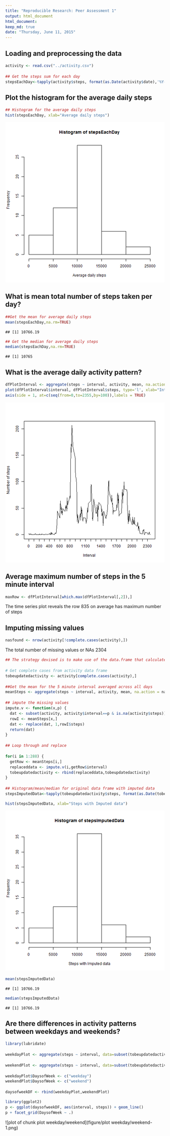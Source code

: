 ```yaml
---
title: "Reproducible Research: Peer Assessment 1"
output: html_document
html_document:
keep_md: true
date: "Thursday, June 11, 2015"
---
```



## Loading and preprocessing the data



```r
activity <- read.csv("../activity.csv")

## Get the steps sum for each day
stepsEachDay<-tapply(activity$steps, format(as.Date(activity$date),'%Y-%m-%d'), sum) 
```

## Plot the histogram for the average daily steps

```r
## Histogram for the average daily steps
hist(stepsEachDay, xlab="Average daily steps")
```

![plot of chunk histogram](figure/histogram-1.png) 



## What is mean total number of steps taken per day?

```r
##Get the mean for average daily steps
mean(stepsEachDay,na.rm=TRUE)
```

```
## [1] 10766.19
```

```r
## Get the median for average daily steps
median(stepsEachDay,na.rm=TRUE)
```

```
## [1] 10765
```


## What is the average daily activity pattern?

```r
dfPlotInterval <- aggregate(steps ~ interval, activity, mean, na.action = na.omit)
plot(dfPlotInterval$interval, dfPlotInterval$steps, type='l', xlab="Interval", ylab="Number of steps",xaxt='n')
axis(side = 1, at=c(seq(from=0,to=2355,by=100)),labels = TRUE)
```

![plot of chunk dailypattern](figure/dailypattern-1.png) 

## Average maximum number of steps in the 5 minute interval

```r
maxRow <- dfPlotInterval[which.max(dfPlotInterval[,2]),]
```

The time series plot reveals the row 835 on average has maximum number of steps


## Imputing missing values

```r
nasfound <- nrow(activity[!complete.cases(activity),])
```
The total number of missing values or NAs 2304


```r
## The strategy devised is to make use of the data.frame that calculates the average of the 5 minute interval

# Get complete cases from activity data frame
tobeupdatedactivity <- activity[complete.cases(activity),]

##Get the mean for the 5 minute interval averaged across all days
meanSteps <- aggregate(steps ~ interval, activity, mean, na.action = na.omit)

## impute the missing values
impute.v <- function(x,p) {
  dat <- subset(activity, activity$interval==p & is.na(activity$steps))
  rowI <- meanSteps[x,]
  dat <- replace(dat, 1,rowI$steps)
  return(dat)
}

## Loop through and replace 

for(i in 1:288) {
  getRow <- meanSteps[i,]
  replaceddata <- impute.v(i,getRow$interval)
  tobeupdatedactivity <- rbind(replaceddata,tobeupdatedactivity)
}

## Histogram/mean/median for original data frame with imputed data
stepsImputedData<-tapply(tobeupdatedactivity$steps, format(as.Date(tobeupdatedactivity$date),'%Y-%m-%d'), sum) 
```


```r
hist(stepsImputedData, xlab="Steps with Imputed data")
```

![plot of chunk histogramImputeData](figure/histogramImputeData-1.png) 


```r
mean(stepsImputedData)
```

```
## [1] 10766.19
```

```r
median(stepsImputedData)
```

```
## [1] 10766.19
```


## Are there differences in activity patterns between weekdays and weekends?

```r
library(lubridate)

weekdayPlot <- aggregate(steps ~ interval, data=subset(tobeupdatedactivity,wday(tobeupdatedactivity$date) > 1 & wday(tobeupdatedactivity$date) < 7 ), mean)

weekendPlot <- aggregate(steps ~ interval, data=subset(tobeupdatedactivity,wday(tobeupdatedactivity$date) == 1 | wday(tobeupdatedactivity$date) == 7 ), mean)

weekdayPlot$DaysofWeek <- c("weekday")
weekendPlot$DaysofWeek <- c("weekend")

daysofweekDF <- rbind(weekdayPlot,weekendPlot)
```


```r
library(ggplot2)
p <- ggplot(daysofweekDF, aes(interval, steps)) + geom_line()
p + facet_grid(DaysofWeek ~ .)
```

![plot of chunk plot weekday/weekend](figure/plot weekday/weekend-1.png) 


